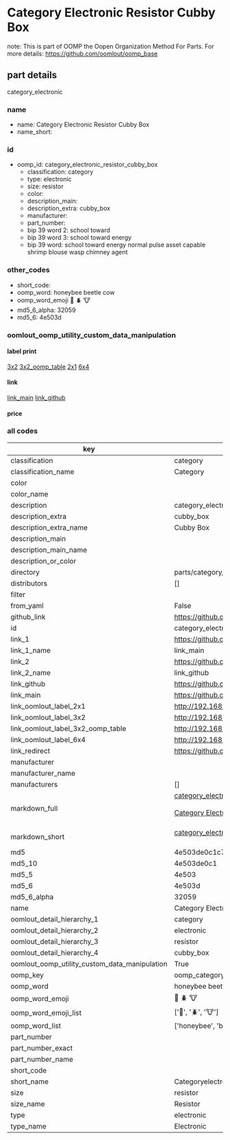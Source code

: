# Category Electronic Resistor Cubby Box  

note: This is part of OOMP the Oopen Organization Method For Parts. For more details: https://github.com/oomlout/oomp_base

##  part details
  



category_electronic



### name
* name: Category Electronic Resistor Cubby Box
* name_short: 
### id
* oomp_id: category_electronic_resistor_cubby_box
  * classification: category
  * type: electronic
  * size: resistor
  * color: 
  * description_main: 
  * description_extra: cubby_box
  * manufacturer: 
  * part_number: 
  * bip 39 word 2: school toward
  * bip 39 word 3: school toward energy
  * bip 39 word: school toward energy normal pulse asset capable shrimp blouse wasp chimney agent

### other_codes
* short_code: 
* oomp_word: honeybee beetle cow
* oomp_word_emoji :honeybee: :beetle: :cow:
* md5_6_alpha: 32059
* md5_6: 4e503d






### oomlout_oomp_utility_custom_data_manipulation
#### label print
[3x2](http://192.168.1.245:1112/?label=oomp%2032059)
[3x2_oomp_table](http://192.168.1.108:1112/?label=oomp%2032059)
[2x1](http://192.168.1.242:1112/?label=oomp%2032059)
[6x4](http://192.168.1.55:1112/?label=oomp%2032059)    

#### link

[link_main](https://github.com/oomlout/oomlout_oomp_version_1_messy/tree/main/parts/category_electronic_resistor_cubby_box) [link_github](https://github.com/oomlout/oomlout_oomp_version_1_messy/tree/main/parts/category_electronic_resistor_cubby_box)                             

#### price







### all codes 
| key | value |  
| --- | --- |  
| classification | category |  
| classification_name | Category |  
| color |  |  
| color_name |  |  
| description | category_electronic |  
| description_extra | cubby_box |  
| description_extra_name | Cubby Box |  
| description_main |  |  
| description_main_name |  |  
| description_or_color |   |  
| directory | parts/category_electronic_resistor_cubby_box |  
| distributors | [] |  
| filter |  |  
| from_yaml | False |  
| github_link | https://github.com/oomlout/oomlout_oomp_part_src/tree/main/parts/category_electronic_resistor_cubby_box |  
| id | category_electronic_resistor_cubby_box |  
| link_1 | https://github.com/oomlout/oomlout_oomp_version_1_messy/tree/main/parts/category_electronic_resistor_cubby_box |  
| link_1_name | link_main |  
| link_2 | https://github.com/oomlout/oomlout_oomp_version_1_messy/tree/main/parts/category_electronic_resistor_cubby_box |  
| link_2_name | link_github |  
| link_github | https://github.com/oomlout/oomlout_oomp_version_1_messy/tree/main/parts/category_electronic_resistor_cubby_box |  
| link_main | https://github.com/oomlout/oomlout_oomp_version_1_messy/tree/main/parts/category_electronic_resistor_cubby_box |  
| link_oomlout_label_2x1 | http://192.168.1.242:1112/?label=oomp%2032059 |  
| link_oomlout_label_3x2 | http://192.168.1.245:1112/?label=oomp%2032059 |  
| link_oomlout_label_3x2_oomp_table | http://192.168.1.108:1112/?label=oomp%2032059 |  
| link_oomlout_label_6x4 | http://192.168.1.55:1112/?label=oomp%2032059 |  
| link_redirect | https://github.com/oomlout/oomlout_oomp_version_1_messy/tree/main/parts/category_electronic_resistor_cubby_box |  
| manufacturer |  |  
| manufacturer_name |  |  
| manufacturers | [] |  
| markdown_full | [category_electronic_resistor_cubby_box](none)<br>[](none)<br>[Category Electronic Resistor Cubby Box](none)<br><br> |  
| markdown_short | [category_electronic_resistor_cubby_box](none)<br><br> |  
| md5 | 4e503de0c1c7243c36d6c96294398606 |  
| md5_10 | 4e503de0c1 |  
| md5_5 | 4e503 |  
| md5_6 | 4e503d |  
| md5_6_alpha | 32059 |  
| name | Category Electronic Resistor Cubby Box |  
| oomlout_detail_hierarchy_1 | category |  
| oomlout_detail_hierarchy_2 | electronic |  
| oomlout_detail_hierarchy_3 | resistor |  
| oomlout_detail_hierarchy_4 | cubby_box |  
| oomlout_oomp_utility_custom_data_manipulation | True |  
| oomp_key | oomp_category_electronic_resistor_cubby_box |  
| oomp_word | honeybee beetle cow |  
| oomp_word_emoji | :honeybee: :beetle: :cow: |  
| oomp_word_emoji_list | [':honeybee:', ':beetle:', ':cow:'] |  
| oomp_word_list | ['honeybee', 'beetle', 'cow'] |  
| part_number |  |  
| part_number_exact |  |  
| part_number_name |  |  
| short_code |  |  
| short_name | Categoryelectronic |  
| size | resistor |  
| size_name | Resistor |  
| type | electronic |  
| type_name | Electronic |  

